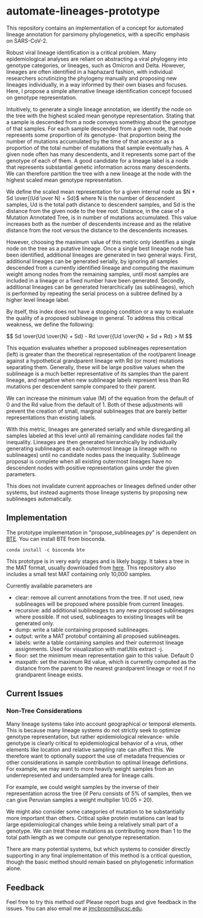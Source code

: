 # automate-lineages-prototype

This repository contains an implementation of a concept for automated lineage annotation for parsimony phylogenetics, with a specific
emphasis on SARS-CoV-2. 

Robust viral lineage identification is a critical problem. Many epidemiological analyses are reliant on abstracting a viral phylogeny
into genotype categories, or lineages, such as Omicron and Delta. However, lineages are often identified in a haphazard fashion, with individual researchers scrutinizing the phylogeny manually and proposing new lineages individually, in a way informed by their own biases and focuses. Here, I propose a simple alternative lineage identification concept focused on genotype representation.

Intuitively, to generate a single lineage annotation, we identify
the node on the tree with the highest scaled mean genotype representation. Stating that a sample is descended from a node conveys something about the genotype of that samples. For each sample descended from a given node, that node
represents some proportion of its genotype- that proportion being the number of mutations accumulated by the time of that ancestor as a 
proportion of the total number of mutations that sample eventually has. A given node often has many descendents, and it represents some
part of the genotype of each of them. A good candidate for a lineage label is a node that represents substantial genetic information across many descendents. We can therefore partition the tree with a new lineage at the node with the highest scaled mean genotype representation.

We define the scaled mean representation for a given internal node as $N * Sd \over{(Ud \over N) + Sd}$ where N is the number of descendent samples, Ud is the total path distance to descendent samples, and Sd is the distance from the given node to the tree root. Distance, in the case of a Mutation Annotated Tree, is in number of mutations accumulated. This value increases both as the number of descendents increase and as the relative distance from the root versus the distance to the descendents increases. 

However, choosing the maximum value of this metric only identifies a single node on the tree as a putative lineage. Once a single best lineage node has been identified, additional lineages are generated in two general ways. First, additional lineages 
can be generated serially, by ignoring all samples descended from a currently identified lineage and computing the maximum weight among 
nodes from the remaining samples, until most samples are included in a lineage or a fixed number have been generated. Secondly, additional
lineages can be generated hierarchically (as sublineages), which is performed by repeating the serial process on a subtree defined by 
a higher level lineage label. 

By itself, this index does not have a stopping condition or a way to evaluate the quality of a proposed sublineage in general. To address this critical weakness, we define the following:

$$
Sd \over{Ud \over{N} + Sd} - Rd \over{{Ud \over{N} + Sd + Rd} > M
$$

This equation evaluates whether a proposed sublineages representation (left) is greater than the theoretical representation of the root/parent lineage against a hypothetical grandparent lineage with Rd (or more) mutations separating them. Generally, these will be large positive values when the sublineage is a much better representative of its samples than the parent lineage, and negative when new sublineage labels represent less than Rd mutations per descendent sample compared to their parent. 

We can increase the minimum value (M) of the equation from the default of 0 and the Rd value from the default of 1. Both of these adjustments will prevent the creation of small, marginal sublineages that are barely better representations than existing labels.

With this metric, lineages are generated serially and while disregarding all samples labeled at this level until all remaining candidate nodes fail the inequality. Lineages are then generated hierarchically by individually generating sublineages at each outermost lineage (a lineage with no sublineages) until no candidate nodes pass the inequality. Sublineage proposal is complete when all existing outermost lineages have no descendent nodes with positive representation gains under the given parameters.

This does not invalidate current approaches or lineages defined under other systems, but instead augments those lineage systems
by proposing new sublineages automatically. 

## Implementation

The prototype implementation in "propose_sublineages.py" is dependent on [BTE](https://github.com/jmcbroome/BTE). You can install BTE from bioconda.

```
conda install -c bioconda bte
```

This prototype is in very early stages and is likely buggy. It takes a tree in the MAT format, usually downloaded from [here](http://hgdownload.soe.ucsc.edu/goldenPath/wuhCor1/UShER_SARS-CoV-2/). This repository also includes a small test MAT containing only 
10,000 samples.

Currently available parameters are
- clear: remove all current annotations from the tree. If not used, new sublineages will be proposed where possible from current lineages.
- recursive: add additional sublineages to any new proposed sublineages where possible. If not used, sublineages to existing lineages will be generated only.
- dump: write a table containing proposed sublineages.
- output: write a MAT protobuf containing all proposed sublineages.
- labels: write a table containing samples and their outermost lineage assignments. Used for visualization with matUtils extract -j.
- floor: set the minimum mean representation gain to this value. Default 0
- maxpath: set the maximum Rd value, which is currently computed as the distance from the parent to the nearest grandparent lineage or root if no grandparent lineage exists.

## Current Issues

### Non-Tree Considerations

Many lineage systems take into account geographical or temporal elements. This is because many lineage systems do not strictly
seek to optimize genotype representation, but rather epidemiological relevance- while genotype is clearly critical to epidemiological behavior of a virus, other elements like location and relative sampling rate can affect this. We therefore want to optionally support
the use of metadata frequencies or other considerations in sample contribution to optimal lineage defintions. For example, we may want to more heavily weight samples from an underrepresented and undersampled area for lineage calls.

For example, we could weight samples by the inverse of their representation across the tree (if Peru consists of 5% of samples, then we can give Peruvian samples a weight multiplier
1/0.05 = 20). 

We might also consider some categories of mutation to be substantially more important than others. Critical spike protein mutations can lead to large epidemiological changes while being a relatively small part of a genotype. We can treat these mutations as contributing more than 1 to the total path length as we compute our genotype representation.

There are many potential systems, but which systems to consider directly supporting in any final implementation of this method is a critical question, though the basic method should remain based on phylogenetic information alone.

## Feedback

Feel free to try this method out! Please report bugs and give feedback in the issues. You can also email me at jmcbroom@ucsc.edu.
